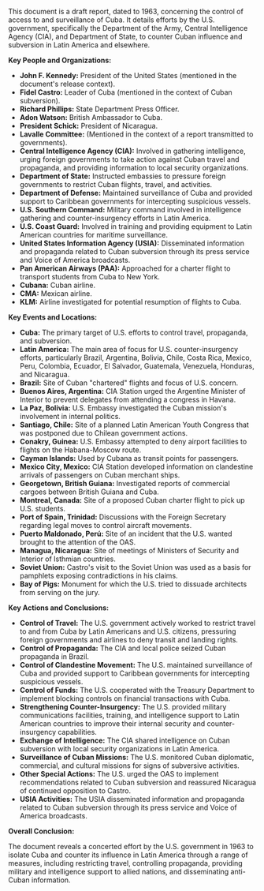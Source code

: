 This document is a draft report, dated to 1963, concerning the control of access to and surveillance of Cuba. It details efforts by the U.S. government, specifically the Department of the Army, Central Intelligence Agency (CIA), and Department of State, to counter Cuban influence and subversion in Latin America and elsewhere.

**Key People and Organizations:**

*   **John F. Kennedy:** President of the United States (mentioned in the document's release context).
*   **Fidel Castro:** Leader of Cuba (mentioned in the context of Cuban subversion).
*   **Richard Phillips:** State Department Press Officer.
*   **Adon Watson:** British Ambassador to Cuba.
*   **President Schick:** President of Nicaragua.
*   **Lavalle Committee:** (Mentioned in the context of a report transmitted to governments).
*   **Central Intelligence Agency (CIA):** Involved in gathering intelligence, urging foreign governments to take action against Cuban travel and propaganda, and providing information to local security organizations.
*   **Department of State:** Instructed embassies to pressure foreign governments to restrict Cuban flights, travel, and activities.
*   **Department of Defense:** Maintained surveillance of Cuba and provided support to Caribbean governments for intercepting suspicious vessels.
*   **U.S. Southern Command:** Military command involved in intelligence gathering and counter-insurgency efforts in Latin America.
*   **U.S. Coast Guard:** Involved in training and providing equipment to Latin American countries for maritime surveillance.
*   **United States Information Agency (USIA):** Disseminated information and propaganda related to Cuban subversion through its press service and Voice of America broadcasts.
*   **Pan American Airways (PAA):** Approached for a charter flight to transport students from Cuba to New York.
*   **Cubana:** Cuban airline.
*   **CMA:** Mexican airline.
*   **KLM:** Airline investigated for potential resumption of flights to Cuba.

**Key Events and Locations:**

*   **Cuba:** The primary target of U.S. efforts to control travel, propaganda, and subversion.
*   **Latin America:** The main area of focus for U.S. counter-insurgency efforts, particularly Brazil, Argentina, Bolivia, Chile, Costa Rica, Mexico, Peru, Colombia, Ecuador, El Salvador, Guatemala, Venezuela, Honduras, and Nicaragua.
*   **Brazil:** Site of Cuban "chartered" flights and focus of U.S. concern.
*   **Buenos Aires, Argentina:** CIA Station urged the Argentine Minister of Interior to prevent delegates from attending a congress in Havana.
*   **La Paz, Bolivia:** U.S. Embassy investigated the Cuban mission's involvement in internal politics.
*   **Santiago, Chile:** Site of a planned Latin American Youth Congress that was postponed due to Chilean government actions.
*   **Conakry, Guinea:** U.S. Embassy attempted to deny airport facilities to flights on the Habana-Moscow route.
*   **Cayman Islands:** Used by Cubana as transit points for passengers.
*   **Mexico City, Mexico:** CIA Station developed information on clandestine arrivals of passengers on Cuban merchant ships.
*   **Georgetown, British Guiana:** Investigated reports of commercial cargoes between British Guiana and Cuba.
*   **Montreal, Canada:** Site of a proposed Cuban charter flight to pick up U.S. students.
*   **Port of Spain, Trinidad:** Discussions with the Foreign Secretary regarding legal moves to control aircraft movements.
*   **Puerto Maldonado, Perú:** Site of an incident that the U.S. wanted brought to the attention of the OAS.
*   **Managua, Nicaragua:** Site of meetings of Ministers of Security and Interior of Isthmian countries.
*   **Soviet Union:** Castro's visit to the Soviet Union was used as a basis for pamphlets exposing contradictions in his claims.
*   **Bay of Pigs:** Monument for which the U.S. tried to dissuade architects from serving on the jury.

**Key Actions and Conclusions:**

*   **Control of Travel:** The U.S. government actively worked to restrict travel to and from Cuba by Latin Americans and U.S. citizens, pressuring foreign governments and airlines to deny transit and landing rights.
*   **Control of Propaganda:** The CIA and local police seized Cuban propaganda in Brazil.
*   **Control of Clandestine Movement:** The U.S. maintained surveillance of Cuba and provided support to Caribbean governments for intercepting suspicious vessels.
*   **Control of Funds:** The U.S. cooperated with the Treasury Department to implement blocking controls on financial transactions with Cuba.
*   **Strengthening Counter-Insurgency:** The U.S. provided military communications facilities, training, and intelligence support to Latin American countries to improve their internal security and counter-insurgency capabilities.
*   **Exchange of Intelligence:** The CIA shared intelligence on Cuban subversion with local security organizations in Latin America.
*   **Surveillance of Cuban Missions:** The U.S. monitored Cuban diplomatic, commercial, and cultural missions for signs of subversive activities.
*   **Other Special Actions:** The U.S. urged the OAS to implement recommendations related to Cuban subversion and reassured Nicaragua of continued opposition to Castro.
*   **USIA Activities:** The USIA disseminated information and propaganda related to Cuban subversion through its press service and Voice of America broadcasts.

**Overall Conclusion:**

The document reveals a concerted effort by the U.S. government in 1963 to isolate Cuba and counter its influence in Latin America through a range of measures, including restricting travel, controlling propaganda, providing military and intelligence support to allied nations, and disseminating anti-Cuban information.
